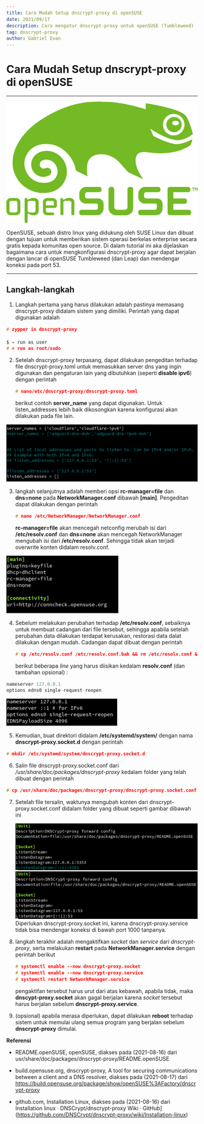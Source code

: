 ```yaml
---
title: Cara Mudah Setup dnscrypt-proxy di openSUSE
date: 2021/09/17
description: Cara mengatur dnscrypt-proxy untuk openSUSE (Tumbleweed)
tag: dnscrypt-proxy
author: Gabriel Evan
---
```


# Cara Mudah Setup dnscrypt-proxy di openSUSE

----

<img src="https://github.com/Evan-aja/Blog-ku/raw/main/resource/Cara%20Mudah%20Setup%20dnscrypt-proxy%20di%20openSUSE/pic1.png" title="Logo openSUSE" alt="openSUSE" data-align="center"/>

OpenSUSE, sebuah distro linux yang didukung oleh SUSE Linux dan dibuat dengan tujuan untuk memberikan sistem operasi berkelas enterprise secara gratis kepada komunitas open source. Di dalam tutorial ini aka dijelaskan bagaimana cara untuk mengkonfigurasi dnscrypt-proxy agar dapat berjalan dengan lancar di openSUSE Tumbleweed (dan Leap) dan mendengar koneksi pada port 53.

----

## Langkah-langkah

1. Langkah pertama yang harus
   dilakukan adalah pastinya memasang dnscrypt-proxy didalam sistem yang
   dimiliki. Perintah yang dapat digunakan adalah

```c
# zypper in dnscrypt-proxy 

$ = run as user
# = run as root/sudo
```

2. Setelah dnscrypt-proxy terpasang, dapat dilakukan pengeditan terhadap
   file dnscrypt-proxy.toml untuk memasukkan server dns yang ingin
   digunakan dan pengaturan lain yang dibutuhkan (seperti **disable
   ipv6**) dengan perintah 
   
   ```c
   # nano/etc/dnscrypt-proxy/dnscrypt-proxy.toml
   ```
   
   berikut contoh **server_name** yang dapat digunakan. Untuk listen_addresses lebih baik dikosongkan karena konfigurasi akan dilakukan pada file lain.

<img src="https://github.com/Evan-aja/Blog-ku/raw/main/resource/Cara%20Mudah%20Setup%20dnscrypt-proxy%20di%20openSUSE/pic2.png" title="Penggunaan server doh Cloudflare dan Adguard" alt="resolv.conf" data-align="center"/>

3. langkah selanjutnya adalah memberi opsi **rc-manager=file** dan **dns=none** pada **NetworkManager.conf** dibawah **[main]**. Pengeditan dapat dilakukan dengan perintah 
   
   ```c
   # nano /etc/NetworkManager/NetworkManager.conf
   ```
   
   **rc-manager=file** akan mencegah netconfig merubah isi dari **/etc/resolv.conf** dan **dns=none** akan mencegah NetworkManager mengubah isi dari **/etc/resolv.conf**. Sehingga tidak akan terjadi overwrite konten didalam resolv.conf.

<img src="https://github.com/Evan-aja/Blog-ku/raw/main/resource/Cara%20Mudah%20Setup%20dnscrypt-proxy%20di%20openSUSE/pic3.png" title="Hasil edit NetworkManager.conf" alt="NetworkManager.conf" data-align="center"/>

4. Sebelum melakukan perubahan terhadap **/etc/resolv.conf**, sebaiknya untuk membuat cadangan dari file tersebut, sehingga apabila setelah perubahan data dilakukan terdapat kerusakan, restorasi data dalat dilakukan dengan mudah. Cadangan dapat dibuat dengan perintah 
   
   ```c
   # cp /etc/resolv.conf /etc/resolv.conf.bak && rm /etc/resolv.conf && nano /etc/resolv.conf
   ```
   
   berikut beberapa *line* yang harus diisikan kedalam **resolv.conf** (dan tambahan opsional) :

```ada
nameserver 127.0.0.1
options edns0 single-request-reopen
```

<img src="https://github.com/Evan-aja/Blog-ku/raw/main/resource/Cara%20Mudah%20Setup%20dnscrypt-proxy%20di%20openSUSE/pic4.png" title="Beberapa tambahan opsional" alt="resolv.conf" data-align="center"/>

5. Kemudian, buat direktori didalam **/etc/systemd/system/** dengan nama **dnscrypt-proxy.socket.d** dengan perintah

```c
# mkdir /etc/systemd/system/dnscrypt-proxy.socket.d
```

6. Salin file dnscrypt-proxy.socket.conf dari */usr/share/doc/packages/dnscrypt-proxy* kedalam folder yang telah dibuat dengan perintah

```c
# cp /usr/share/doc/packages/dnscrypt-proxy/dnscrypt-proxy.socket.conf /etc/systemd/system/dnscrypt-proxy.socket.d/
```

7. Setelah file tersalin, waktunya mengubah konten dari dnscrypt-proxy.socket.conf didalam folder yang dibuat seperti gambar dibawah ini
   
   <img src="https://github.com/Evan-aja/Blog-ku/raw/main/resource/Cara%20Mudah%20Setup%20dnscrypt-proxy%20di%20openSUSE/pic5.png" title="Sebelum" alt="socket" data-align="center"/><img src="https://github.com/Evan-aja/Blog-ku/raw/main/resource/Cara%20Mudah%20Setup%20dnscrypt-proxy%20di%20openSUSE/pic6.png" title="Sesudah" alt="socket" data-align="center"/>Diperlukan dnscrypt-proxy.socket ini, karena dnscrypt-proxy.service tidak bisa mendengar koneksi di bawah port 1000 tanpanya.

8. langkah terakhir adalah mengaktifkan *socket* dan *service* dari *dnscrypt-proxy*,
   serta melakukan **restart** pada **NetworkManager.service** dengan perintah berikut 
   
   ```c
   # systemctl enable --now dnscrypt-proxy.socket
   # systemctl enable --now dnscrypt-proxy.service
   # systemctl restart NetworkManager.service
   ```
   
   pengaktifan tersebut harus urut dari atas kebawah, apabila tidak, maka **dnscypt-proxy.socket** akan gagal berjalan karena *socket* tersebut harus berjalan sebelum **dnscrypt-proxy.service**.

9. (opsional) apabila merasa diperlukan, dapat dilakukan **reboot** terhadap sistem untuk memulai ulang semua program yang berjalan sebelum **dnscrypt-proxy** dimulai.

**Referensi**

- README.openSUSE, openSUSE, diakses pada (2021-08-16) dari usr/share/doc/packages/dnscrypt-proxy/README.openSUSE

- build.opensuse.org, dnscrypt-proxy, A tool for securing communications between a client and a DNS resolver, diakses pada (2021-08-17) dari https://build.opensuse.org/package/show/openSUSE%3AFactory/dnscrypt-proxy

- github.com, Installation Linux, diakses pada (2021-08-16) dari Installation linux · DNSCrypt/dnscrypt-proxy Wiki · GitHub](https://github.com/DNSCrypt/dnscrypt-proxy/wiki/Installation-linux)
